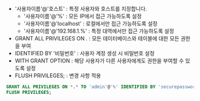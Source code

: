 
- '사용자이름'@'호스트' : 특정 사용자와 호스트를 지정합니다.
   - '사용자이름'@'%' : 모든 IP에서 접근 가능하도록 설정
   - '사용자이름'@'localhost' : 로컬에서만 접근 가능하도록 설정
   - '사용자이름'@'192.168.1.%' : 특정 대역에서만 접근 가능하도록 설정
- GRANT ALL PRIVILEGES ON *.* : 모든 데이터베이스와 테이블에 대한 모든 권한을 부여
- IDENTIFIED BY '비밀번호' : 사용자 계정 생성 시 비밀번호 설정
- WITH GRANT OPTION : 해당 사용자가 다른 사용자에게도 권한을 부여할 수 있도록 설정
- FLUSH PRIVILEGES; : 변경 사항 적용

```sql 
GRANT ALL PRIVILEGES ON *.* TO 'admin'@'%' IDENTIFIED BY 'securepassword' WITH GRANT OPTION;
FLUSH PRIVILEGES;
```

